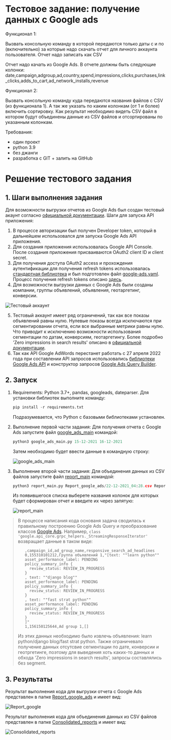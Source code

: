 # Тестовое задание: получение данных с Google ads

Функционал 1:

Вызвать консольную команду в которой передаются только даты с и по (включительно) за которые надо скачать отчет для личного аккаунта пользователя.
Отчет надо записать как CSV 

Отчет надо качать из Google Ads. В отчете должны быть следующие колонки:
date,campaign,adgroup,ad,country,spend,impressions,clicks,purchases,link_clicks,adds_to_cart,ad_network_installs,revenue


Функционал 2:

Вызвать консольную команду куда передаются названия файлов с CSV (из функционала 1).
А так же указать по каким колонкам (от 1 и более) включить сортировку.
Как результат необходимо видеть CSV файл в котором будут объединены данные из CSV файлов и отсортированы по указанным колонкам.


Требования:
 - один проект
 - python 3.9
 - без джанги
 - разработка с GIT + залить на GitHub 

# Решение тестового задания

## 1. Шаги выполнения задания
Для возможности выгрузки отчетов из Google Ads  был создан тестовый акаунт согласно [официальной документации](https://developers.google.com/google-ads/api/docs/first-call/overview). 
Шаги для запуска API приложения:
1. В процессе авторизации был получен Developer token, который в дальнейшем использовался для запуска Google Ads API приложения. 
2. Для создания приложения использовалась Google API Console. После создания приложения присваиваются OAuth2 client ID и client secret. 
3. Для получения доступа OAuth2 access и прохождения аутентификации для получения refresh tokens использовалась [стандартная библиотека](https://github.com/googleads/googleads-python-lib/blob/master/examples/adwords/authentication/generate_refresh_token.py) и был подготовлен файл [google-ads.yaml](https://github.com/googleads/google-ads-python/blob/main/google-ads.yaml). Процесс получения refresh tokens описано [здесь](Consolidated_reports/22-12-2021_12:11.csvhttps://github.com/googleads/googleads-python-lib/wiki/API-access-using-own-credentials-(installed-application-flow)).
4. Для возможности выгрузки данных с Google Ads были созданы компании, группы объявлений, объявления, геотаргетинг, конверсии. 
   
![Тестовый аккаунт](https://user-images.githubusercontent.com/83959445/147268812-18d18bfb-8654-43a1-905e-c2feb36661c3.png)

5. Тестовый аккаунт имеет ряд ограничений, так как все показы объявлений равны нулю. Нулевые показы всегда исключаются при сегментировании отчета, если все выбранные метрики равны нулю. Что приводит к исключению возможности использования сегментации по датам, конверсиям, геотаргетингу. Более подробно 'Zero impressions in search results' описано в [официальной документации](https://developers.google.com/google-ads/api/docs/reporting/zero-impressions). 
6. Так как API Google AdWords перестанет работать с 27 апреля 2022 года при составлении API запросов использовались [библиотеки Google Ads API](https://github.com/googleads/google-ads-python) и конструктор запросов [Google Ads Query Builder](https://developers.google.com/google-ads/api/fields/v9/location_view_query_builder).

## 2. Запуск

1. Requirements: Python 3.7+, pandas, googleads, dateparser. Для установки библиотек выполните команду:

    ```python
    pip install -r requirements.txt
    ```
    Подразумевается, что Python  с базовыми библиотеками установлен.
2. Выполнение первой части задания:
   Для получения отчета с Google Ads запустите файл [google_ads_main](https://github.com/ElenaBallet/Retrieving_data/blob/master/google_ads_main.py) командой:
    ```python
    python3 google_ads_main.py 15-12-2021 16-12-2021
    ```
    Затем необходимо будет ввести данные в командную строку:

    ![google_ads_main](https://user-images.githubusercontent.com/83959445/147284515-20ffffed-d962-4693-b195-b91a72447502.png)


3. Выполнение второй части задания:
   Для объединения данных из CSV файлов запустите файл [report_main](https://github.com/ElenaBallet/Retrieving_data/blob/master/report_main.py) командой:
    ```python
    python3 report_main.py Report_google_ads/22-12-2021_04:28.csv Report_google_ads/22-12-2021_04:31.csv
    ```   
    Из появившегося списка выберете названия колонок для которых будет сформирован отчет и введите их через запятую:

    ![report_main](https://user-images.githubusercontent.com/83959445/147284671-eca7a30d-536d-4aa2-a166-104948560147.png)

> В процессе написания кода основаня задача сводилась к правильному построению Google Ads Query и преобразование классов [Google Ads](https://developers.google.com/google-ads/api/reference/rpc/v8/overview). Например, `class 'google.api_core.grpc_helpers._StreamingResponseIterator' `возвращает данные в таком виде:
> ```
>    ,campaign_id,ad_group_name,responsive_search_ad_headlines
>    0,155310101212,Группа объявлений 1,"[text: ""learn python""
>    asset_performance_label: PENDING
>    policy_summary_info {
>      review_status: REVIEW_IN_PROGRESS
>    }
>    , text: ""django blog""
>    asset_performance_label: PENDING
>    policy_summary_info {
>      review_status: REVIEW_IN_PROGRESS
>    }
>    , text: ""fast strat python""
>    asset_performance_label: PENDING
>    policy_summary_info {
>      review_status: REVIEW_IN_PROGRESS
>    }
>    ]"
>    1,156150125644,Ad group 1,[]
> ```
> Из этих данных необходимо было извлечь объявления: learn python/django blog/fast strat python. Также ограничевало получение данных отсутсвие сегментации по дате, конверсии и геотргетинге, поэтому для выведения хоть каких-то данных и обхода 'Zero impressions in search results', запросы составлялись без segment.

## 3. Результаты
Результат выполнения кода для выгрузки отчета с Google Ads представлен в папке [Report_google_ads](https://github.com/ElenaBallet/Retrieving_data/tree/master/Report_google_ads) и имеет вид:

![Report_google](https://user-images.githubusercontent.com/83959445/147285442-89754396-c307-4e18-b737-fed32062e9db.png)

Результат выполнения кода для объединения данных из CSV файлов представлен в папке [Consolidated_reports](https://github.com/ElenaBallet/Retrieving_data/tree/master/Consolidated_reports) и имеет вид:

![Consolidated_reports](https://user-images.githubusercontent.com/83959445/147285712-ec45b2ce-eca1-486c-91a4-b1d4d52876da.png)
